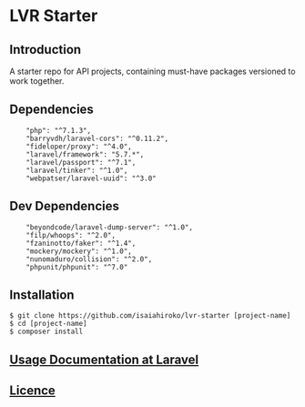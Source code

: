 # LVR Starter

## Introduction
A starter repo for API projects, containing must-have packages versioned to work together.

## Dependencies
```
    "php": "^7.1.3",
    "barryvdh/laravel-cors": "^0.11.2",
    "fideloper/proxy": "^4.0",
    "laravel/framework": "5.7.*",
    "laravel/passport": "^7.1",
    "laravel/tinker": "^1.0",
    "webpatser/laravel-uuid": "^3.0"
```

## Dev Dependencies
```
    "beyondcode/laravel-dump-server": "^1.0",
    "filp/whoops": "^2.0",
    "fzaninotto/faker": "^1.4",
    "mockery/mockery": "^1.0",
    "nunomaduro/collision": "^2.0",
    "phpunit/phpunit": "^7.0"
```

## Installation
```
$ git clone https://github.com/isaiahiroko/lvr-starter [project-name]
$ cd [project-name]
$ composer install
```

## [Usage Documentation at Laravel](http://laravel.com/)

## [Licence](./LICENSE.md)